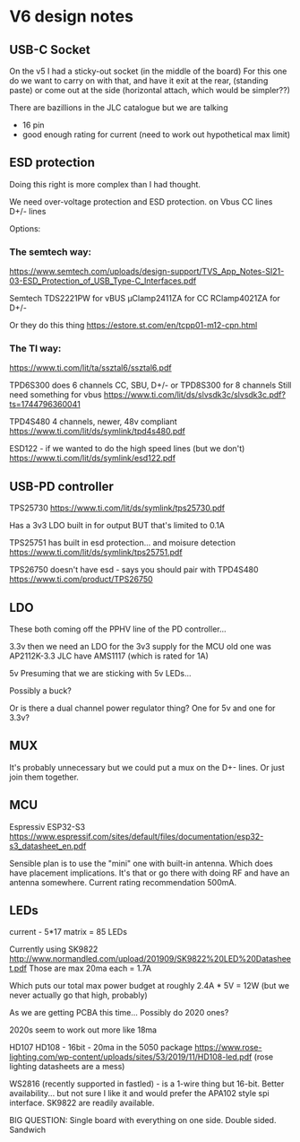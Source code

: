 # V6 design notes

## USB-C Socket

On the v5 I had a sticky-out socket (in the middle of the board)
For this one do we want to carry on with that, and have it exit at the rear, (standing paste) or come out at the side (horizontal attach, which would be simpler??)

There are bazillions in the JLC catalogue but we are talking
- 16 pin
- good enough rating for current (need to work out hypothetical max limit)

## ESD protection

Doing this right is more complex than I had thought.

We need over-voltage protection and ESD protection.
on Vbus
CC lines
D+/- lines

Options: 

### The semtech way:
https://www.semtech.com/uploads/design-support/TVS_App_Notes-SI21-03-ESD_Protection_of_USB_Type-C_Interfaces.pdf

Semtech TDS2221PW for vBUS
µClamp2411ZA for CC
RClamp4021ZA for D+/-

Or they do this thing
https://estore.st.com/en/tcpp01-m12-cpn.html


### The TI way:
https://www.ti.com/lit/ta/ssztal6/ssztal6.pdf

TPD6S300
does 6 channels CC, SBU, D+/-
or TPD8S300 for 8 channels
Still need something for vbus
https://www.ti.com/lit/ds/slvsdk3c/slvsdk3c.pdf?ts=1744796360041

TPD4S480
4 channels, newer, 48v compliant
https://www.ti.com/lit/ds/symlink/tpd4s480.pdf

ESD122 - if we wanted to do the high speed lines (but we don't)
https://www.ti.com/lit/ds/symlink/esd122.pdf


## USB-PD controller

TPS25730
https://www.ti.com/lit/ds/symlink/tps25730.pdf

Has a 3v3 LDO built in for output BUT that's limited to 0.1A

TPS25751 has built in esd protection... and moisure detection
https://www.ti.com/lit/ds/symlink/tps25751.pdf

TPS26750 doesn't have esd - says you should pair with TPD4S480
https://www.ti.com/product/TPS26750

## LDO

These both coming off the PPHV line of the PD controller...

3.3v
then we need an LDO for the 3v3 supply for the MCU
old one was AP2112K-3.3
JLC have AMS1117 (which is rated for 1A)

5v
Presuming that we are sticking with 5v LEDs...

Possibly a buck?

Or is there a dual channel power regulator thing? One for 5v and one for 3.3v?

## MUX

It's probably unnecessary but we could put a mux on the D+- lines. Or just join them together.

## MCU

Espressiv ESP32-S3
https://www.espressif.com/sites/default/files/documentation/esp32-s3_datasheet_en.pdf

Sensible plan is to use the "mini" one with built-in antenna.
Which does have placement implications.
It's that or go there with doing RF and have an antenna somewhere.
Current rating recommendation 500mA.


## LEDs

current - 5*17 matrix = 85 LEDs

Currently using SK9822
http://www.normandled.com/upload/201909/SK9822%20LED%20Datasheet.pdf
Those are max 20ma each = 1.7A

Which puts our total max power budget at roughly 2.4A * 5V = 12W
(but we never actually go that high, probably)

As we are getting PCBA this time... Possibly do 2020 ones?

2020s seem to work out more like 18ma


HD107
HD108 - 16bit - 20ma in the 5050 package
https://www.rose-lighting.com/wp-content/uploads/sites/53/2019/11/HD108-led.pdf
(rose lighting datasheets are a mess)

WS2816 (recently supported in fastled) - is a 1-wire thing but 16-bit.
Better availability... but not sure I like it and would prefer the APA102 style spi interface.
SK9822 are readily available.

BIG QUESTION:
Single board with everything on one side.
Double sided.
Sandwich

